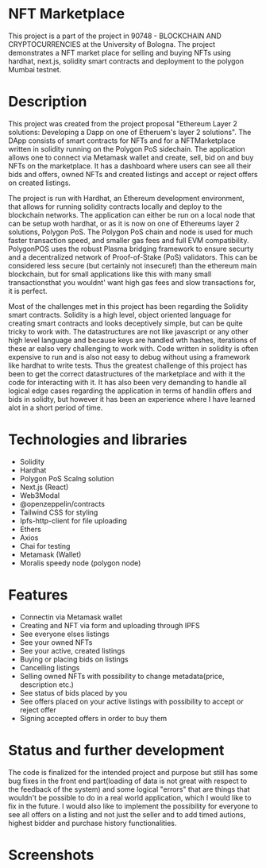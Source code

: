 # NFT Marketplace

This project is a part of the project in 90748 - BLOCKCHAIN AND CRYPTOCURRENCIES at the University of Bologna. 
The project demonstrates a NFT market place for selling and buying NFTs using hardhat, next.js, solidity smart contracts and deployment to the polygon Mumbai testnet.

# Description
This project was created from the project proposal "Ethereum Layer 2 solutions:
Developing a Dapp on one of Etheruem's layer 2 solutions". The DApp consists of smart contracts for NFTs and for a NFTMarketplace written in solidity running on the Polygon PoS sidechain. The application allows one to connect via Metamask wallet and create, sell, bid on and buy NFTs on the marketplace. It has a dashboard where users can see all their bids and offers, owned NFTs and created listings and accept or reject offers on created listings.

The project is run with Hardhat, an Ethereum development environment, that allows for running solidity contracts locally and deploy to the blockchain networks. The application can either be run on a local node that can be setup woth hardhat, or as it is now on one of Ethereums layer 2 solutions, Polygon PoS. The Polygon PoS chain and node is used for much faster transaction speed, and smaller gas fees and full EVM compatibility. PolygonPOS uses the robust Plasma bridging framework to ensure securty and a decentralized network of Proof-of-Stake (PoS) validators. This can be considered less secure (but certainly not insecure!) than the ethereum main blockchain, but for small applications like this with many small transactionsthat you wouldnt' want high gas fees and slow transactions for, it is perfect. 

Most of the challenges met in this project has been regarding the Solidity smart contracts. Solidity is a high level, object oriented language for creating smart contracts and looks deceptively simple, but can be quite tricky to work with. The datastructures are not like javascript or any other high level language and because keys are handled wth hashes, iterations of these ar ealso very challenging to work with. Code written in solidity is often expensive to run and is also not easy to debug without using a framework like hardhat to write tests. Thus the greatest challenge of this project has been to get the correct datastructures of the marketplace and with it the code for interacting with it. It has also been very demanding to handle all logical edge cases regarding the application in terms of handlin offers and bids in solidty, but however it has been an experience where I have learned alot in a short period of time. 

# Technologies and libraries
* Solidity 
* Hardhat
* Polygon PoS Scalng solution
* Next.js (React)
* Web3Modal
* @openzeppelin/contracts
* Tailwind CSS for styling
* Ipfs-http-client for file uploading
* Ethers
* Axios
* Chai for testing
* Metamask (Wallet)
* Moralis speedy node (polygon node)

# Features
* Connectin via Metamask wallet
* Creating and NFT via form and uploading through IPFS
* See everyone elses listings
* See your owned NFTs
* See your active, created listings
* Buying or placing bids on listings
* Cancelling listings
* Selling owned NFTs with possibility to change metadata(price, description etc.)
* See status of bids placed by you
* See offers placed on your active listings with possibility to accept or reject offer
* Signing accepted offers in order to buy them

# Status and further development
The code is finalized for the intended project and purpose but still has some bug fixes in the front end part(loading of data is not great with respect to the feedback of the system) and some logical "errors" that are things that wouldn't be possible to do in a real world application, which I would like to fix in the future. I would also like to implement the possibility for everyone to see all offers on a listing and not just the seller and to add timed autions, highest bidder and purchase history functionalities. 

# Screenshots


